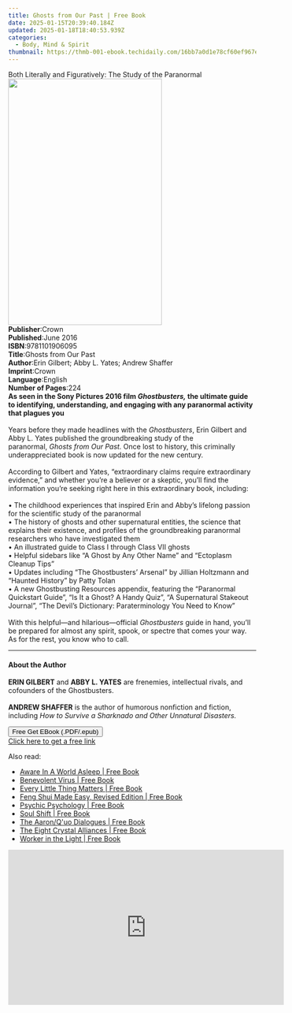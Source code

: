 ```yaml
---
title: Ghosts from Our Past | Free Book
date: 2025-01-15T20:39:40.184Z
updated: 2025-01-18T18:40:53.939Z
categories:
  - Body, Mind & Spirit
thumbnail: https://thmb-001-ebook.techidaily.com/16bb7a0d1e78cf60ef967e725a43424956693220d210c5e57bc91abdb1dc2096.jpg
---
```

<main id="book-container">
  <div class="flex flex-col">
    <div class="book-brief flex-1 py-6 px-4 sm:p-6 md:py-10 md:px-8">
      <!-- brief-->
      <div class="book-brief-main">
        Both Literally and Figuratively: The Study of the Paranormal
      </div>
    </div>
    <div
      class="book-meta-info flex-1 grid gap-4 col-start-1 col-end-3 row-start-1 sm:mb-6 sm:grid-cols-4 lg:gap-6 lg:col-start-2 lg:row-end-6 lg:row-span-6 lg:mb-0"
    >
      <div
        class="book-meta-info-left place-content-center mt-4 p-4 text-sm leading-6 col-start-2 col-span-2 dark:text-slate-400"
      >
        <img
          class="w-full h-500 object-cover rounded-lg sm:h-255 sm:col-span-2 lg:col-span-full"
          src="https://img-001-ebook.techidaily.com/5d91bacdaa3cbcd3dd2c04a1f45c783f8fbc526b8b6e4a69f25e1481b033b308.jpg"
          alt=""
          width="312"
          height="500"
        />
      </div>
      <div
        class="book-meta-info-right mt-2 col-start-1 row-start-2 col-span-3 self-center"
      >
        <!-- meta data  -->
        <div class="flex flex-col px-4 md:px-8">
          <div class="flex-1">
            <strong>Publisher</strong>:<span class="px-2">Crown</span>
          </div>
          <div class="flex-1">
            <strong>Published</strong>:<span class="px-2">June 2016</span>
          </div>
          <div class="flex-1">
            <strong>ISBN</strong>:<span class="px-2">9781101906095</span>
          </div>
          <div class="flex-1">
            <strong>Title</strong>:<span class="px-2"
              >Ghosts from Our Past</span
            >
          </div>
          <div class="flex-1">
            <strong>Author</strong>:<span class="px-2"
              >Erin Gilbert; Abby L. Yates; Andrew Shaffer</span
            >
          </div>
          <div class="flex-1">
            <strong>Imprint</strong>:<span class="px-2">Crown</span>
          </div>
          <div class="flex-1">
            <strong>Language</strong>:<span class="px-2">English</span>
          </div>
          <div class="flex-1">
            <strong>Number of Pages</strong>:<span class="px-2">224</span>
          </div>
        </div>
      </div>
    </div>
    <div class="book-description flex-1 py-6 px-4 sm:p-6 md:py-10 md:px-8">
      <div class="book-description-main">
        <div accordion-content="" id="description">
          <b
            >As seen in the Sony Pictures 2016
            film&nbsp;<i>Ghostbusters,</i>&nbsp;the ultimate guide
            to&nbsp;identifying, understanding, and engaging with any paranormal
            activity that plagues you<br /></b
          ><br />Years before they made headlines with the <i>Ghostbusters</i>,
          Erin Gilbert and Abby L. Yates published the groundbreaking study of
          the paranormal,&nbsp;<i>Ghosts from Our Past.</i>&nbsp;Once lost to
          history, this criminally underappreciated book is now updated for the
          new century.<br /><br />According to Gilbert and Yates, “extraordinary
          claims require extraordinary evidence,” and whether you’re a believer
          or a skeptic, you’ll find the information you’re seeking right here in
          this extraordinary book, including:<br /><br />• The childhood
          experiences that inspired Erin and Abby’s lifelong passion for the
          scientific study of the paranormal<br />• The history of ghosts and
          other supernatural entities, the science that explains their
          existence, and profiles of the groundbreaking paranormal researchers
          who have investigated them<br />• An illustrated guide to Class I
          through Class VII ghosts<br />• Helpful sidebars like&nbsp;“A Ghost by
          Any Other Name” and “Ectoplasm Cleanup Tips”<br />• Updates including
          “The Ghostbusters’ Arsenal” by Jillian Holtzmann and “Haunted History”
          by Patty Tolan<br />• A new Ghostbusting Resources appendix, featuring
          the “Paranormal Quickstart Guide”, “Is It a Ghost? A Handy Quiz”, “A
          Supernatural Stakeout Journal”, “The Devil’s Dictionary:
          Paraterminology You Need to Know”<br /><br />With this helpful—and
          hilarious—official <i>Ghostbusters</i> guide in hand, you’ll be
          prepared for almost any spirit, spook, or spectre that comes your way.
          As for the rest, you know who to call.
        </div>
        <div class="accordion-fader"></div>
      </div>
    </div>
    <div class="book-excerpts flex-1 py-6 px-4 sm:p-6 md:py-10 md:px-8">
      <!-- excerpts-->
      <div class="book-excerpts-main">
        <hr />
        <h4 class="placeholder placeholder-heading">
          <span>About the Author</span>
        </h4>
        <p>
          <b>ERIN GILBERT</b> and <b>ABBY L. YATES</b> are frenemies,
          intellectual rivals, and cofounders of the Ghostbusters.&nbsp;<br /><br /><b
            >ANDREW SHAFFER</b
          >
          is the author of humorous nonfiction and fiction, including
          <i>How to Survive a Sharknado and Other Unnatural Disasters.</i>
        </p>
      </div>
    </div>
    <div
      class="book-about-author flex-1 py-6 px-4 sm:p-6 md:py-10 md:px-8"
    ></div>
    <div class="book-free-get flex-1 py-6 px-4 sm:p-6 md:py-10 md:px-8">
      <button
        id="btn-free-get"
        class="bg-blue-500 hover:bg-blue-700 text-white font-bold py-2 px-4 rounded"
      >
        Free Get EBook (.PDF/.epub)
      </button>
      <div id="countdown-display" class="px-2 text-lg mt-2"></div>
      <a
        id="free-link"
        class="hidden bg-blue-500 hover:bg-blue-700 text-white font-bold py-2 px-4 rounded"
        href="https://www.ebooks.com/en-us/book/2472910/ghosts-from-our-past/erin-gilbert/"
        target="_blank"
        >Click here to get a free link</a
      >
    </div>
    <script>
      let countdownTime = 0;
      let countdownInterval = null;
      document
        .getElementById('btn-free-get')
        .addEventListener('click', startCountdown);
      function startCountdown() {
        countdownTime = new Date().getTime() + 60000 * 3;
        countdownInterval = setInterval(updateCountdown, 1000);
        document.getElementById('btn-free-get').disabled = true;
        document
          .getElementById('btn-free-get')
          .classList.add('bg-gray-500', 'cursor-not-allowed');
      }
      function updateCountdown() {
        let currentTime = new Date().getTime();
        let timeLeft = countdownTime - currentTime;
        let secondsLeft = Math.floor(timeLeft / 1000);
        document.getElementById('countdown-display').innerHTML =
          `Remaining time: ${secondsLeft} seconds.`;
        if (secondsLeft <= 0) {
          clearInterval(countdownInterval);
          document.getElementById('btn-free-get').classList.add('hidden');
          document.getElementById('free-link').classList.remove('hidden');
          document.getElementById('countdown-display').innerHTML = '';
        }
      }
    </script>
  </div>
</main>

<ins class="adsbygoogle"
      style="display:block"
      data-ad-client="ca-pub-7571918770474297"
      data-ad-slot="8358498916"
      data-ad-format="auto"
      data-full-width-responsive="true"></ins>
    

<span class="atpl-alsoreadstyle">Also read:</span>
<div><ul>
<li><a href="https://novels-ebooks.techidaily.com/664325-9781846946837-aware-in-a-world-asleep/"><u>Aware In A World Asleep | Free Book</u></a></li>
<li><a href="https://novels-ebooks.techidaily.com/664326-9781846946844-benevolent-virus/"><u>Benevolent Virus | Free Book</u></a></li>
<li><a href="https://novels-ebooks.techidaily.com/664328-9781846946868-every-little-thing-matters/"><u>Every Little Thing Matters | Free Book</u></a></li>
<li><a href="https://novels-ebooks.techidaily.com/663609-9781583943526-feng-shui-made-easy-revised-edition/"><u>Feng Shui Made Easy, Revised Edition | Free Book</u></a></li>
<li><a href="https://novels-ebooks.techidaily.com/664207-9781583942888-psychic-psychology/"><u>Psychic Psychology | Free Book</u></a></li>
<li><a href="https://novels-ebooks.techidaily.com/663607-9781583943311-soul-shift/"><u>Soul Shift | Free Book</u></a></li>
<li><a href="https://novels-ebooks.techidaily.com/664203-9781583942826-the-aaronquo-dialogues/"><u>The Aaron/Q'uo Dialogues | Free Book</u></a></li>
<li><a href="https://novels-ebooks.techidaily.com/664208-9781583942895-the-eight-crystal-alliances/"><u>The Eight Crystal Alliances | Free Book</u></a></li>
<li><a href="https://novels-ebooks.techidaily.com/664275-9781429983747-worker-in-the-light/"><u>Worker in the Light | Free Book</u></a></li>
</ul></div>

<!-- affiliate ads begin -->
<iframe width="560" height="315" src="https://www.youtube.com/embed/UCqHbpxQGP4?si=XGkajFHdqyoKNAFM" title="YouTube video player" frameborder="0" allow="accelerometer; autoplay; clipboard-write; encrypted-media; gyroscope; picture-in-picture; web-share" referrerpolicy="strict-origin-when-cross-origin" allowfullscreen></iframe>
<!-- affiliate ads end -->

